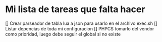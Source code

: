 # Mi lista de tareas que falta hacer
[] Crear parseador de tabla lua a json para usarlo en el archivo exec.sh
[] Listar depencias de toda mi configuracion
[] PHPCS tomarlo del vendor como prioridad, luego debe seguir el global si no existe

